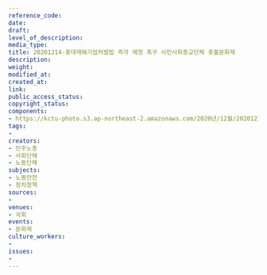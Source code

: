 ```yaml
---
reference_code: 
date: 
draft: 
level_of_description: 
media_type: 
title: 20201214-중대재해기업처벌법 즉각 제정 촉구 시민사회종교단체 촛불문화제
description: 
weight: 
modified_at: 
created_at: 
link: 
public_access_status: 
copyright_status: 
components:
- https://kctu-photo.s3.ap-northeast-2.amazonaws.com/2020년/12월/20201214-중대재해기업처벌법+즉각+제정+촉구+시민사회종교단체+촛불문화제/1280_PIG5213.jpg
tags:
- 
creators:
- 민주노총
- 사회단체
- 노동단체
subjects:
- 노동안전
- 정치정책
sources:
- 
venues:
- 국회
events:
- 문화제
culture_workers:
- 
issues:
- 
---
```

